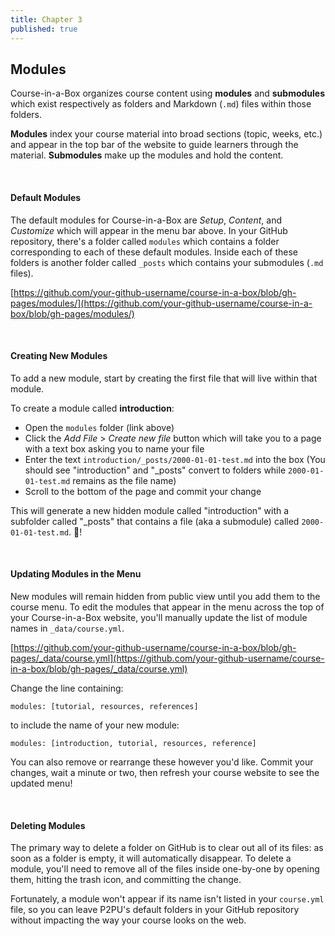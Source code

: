 ```yaml
---
title: Chapter 3
published: true
---
```


## Modules

Course-in-a-Box organizes course content using **modules** and **submodules** which exist respectively as folders and Markdown (`.md`) files within those folders.

**Modules** index your course material into broad sections (topic, weeks, etc.) and appear in the top bar of the website to guide learners through the material. **Submodules** make up the modules and hold the content. 

<br>

#### Default Modules

The default modules for Course-in-a-Box are *Setup*, *Content*, and *Customize* which will appear in the menu bar above. In your GitHub repository, there's a folder called `modules` which contains a folder corresponding to each of these default modules. Inside each of these folders is another folder called `_posts` which contains your submodules (`.md` files). 

[https://github.com/your-github-username/course-in-a-box/blob/gh-pages/modules/](https://github.com/your-github-username/course-in-a-box/blob/gh-pages/modules/)

<br>

#### Creating New Modules

To add a new module, start by creating the first file that will live within that module.

To create a module called **introduction**: 
* Open the `modules` folder (link above)
* Click the *Add File* > *Create new file* button which will take you to a page with a text box asking you to name your file
* Enter the text `introduction/_posts/2000-01-01-test.md` into the box (You should see "introduction" and "_posts" convert to folders while `2000-01-01-test.md` remains as the file name)
* Scroll to the bottom of the page and commit your change 

This will generate a new hidden module called "introduction" with a subfolder called "_posts" that contains a file (aka a submodule) called `2000-01-01-test.md`. 🎉! 

<br>

#### Updating Modules in the Menu
New modules will remain hidden from public view until you add them to the course menu. To edit the modules that appear in the menu across the top of your Course-in-a-Box website, you'll manually update the list of module names in `_data/course.yml`.

[https://github.com/your-github-username/course-in-a-box/blob/gh-pages/_data/course.yml](https://github.com/your-github-username/course-in-a-box/blob/gh-pages/_data/course.yml)

Change the line containing:

`modules: [tutorial, resources, references]`

to include the name of your new module:

`modules: [introduction, tutorial, resources, reference]`

You can also remove or rearrange these however you'd like. Commit your changes, wait a minute or two, then refresh your course website to see the updated menu!

<br>

#### Deleting Modules

The primary way to delete a folder on GitHub is to clear out all of its files: as soon as a folder is empty, it will automatically disappear. To delete a module, you'll need to remove all of the files inside one-by-one by opening them, hitting the trash icon, and committing the change.

Fortunately, a module won't appear if its name isn't listed in your `course.yml` file, so you can leave P2PU's default folders in your GitHub repository without impacting the way your course looks on the web.

